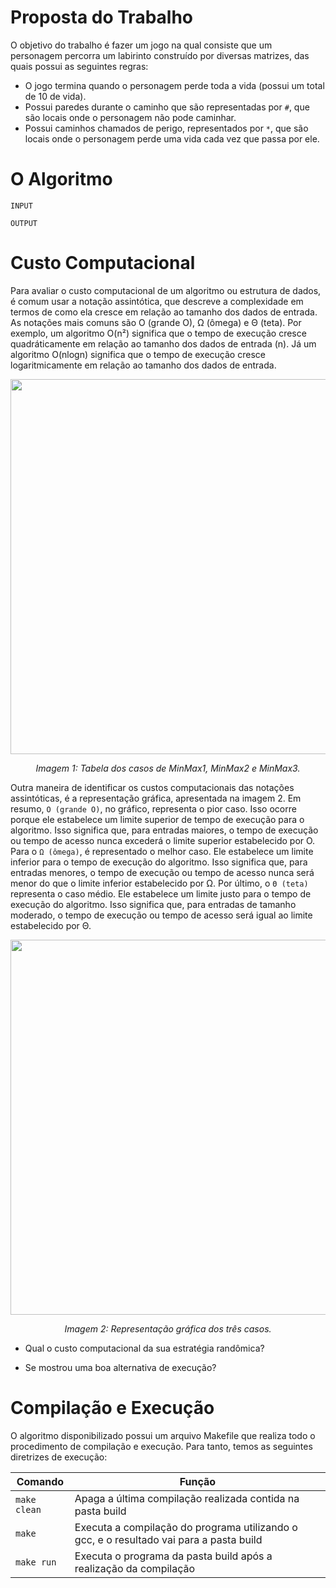 # Proposta do Trabalho

O objetivo do trabalho é fazer um jogo na qual consiste que um personagem percorra um labirinto construído por diversas matrizes, das quais possui as seguintes regras:
- O jogo termina quando o personagem perde toda a vida (possui um total de 10 de vida).
- Possui paredes durante o caminho que são representadas por ```#```, que são locais onde o personagem não pode caminhar.
- Possui caminhos chamados de perigo, representados por ```*```, que são locais onde o personagem perde uma vida cada vez que passa por ele.

# O Algoritmo
```INPUT```

```OUTPUT```

# Custo Computacional

Para avaliar o custo computacional de um algoritmo ou estrutura de dados, é comum usar a notação assintótica, que descreve a complexidade em termos de como ela cresce em relação ao tamanho dos dados de entrada. As notações mais comuns são O (grande O), Ω (ômega) e Θ (teta). Por exemplo, um algoritmo O(n²) significa que o tempo de execução cresce quadráticamente em relação ao tamanho dos dados de entrada (n). Já um algoritmo O(nlogn) significa que o tempo de execução cresce logaritmicamente em relação ao tamanho dos dados de entrada.


<p align="center">
<img src="images/maxmin.png" width="600"/>
</p>
<p align="center">
<em>Imagem 1: Tabela dos casos de MinMax1, MinMax2 e MinMax3. </em>

</p>

Outra maneira de identificar os custos computacionais das notações assintóticas, é a representação gráfica, apresentada na imagem 2.
Em resumo, ```O (grande O)```, no gráfico, representa o pior caso. Isso ocorre porque ele estabelece um limite superior de tempo de execução para o algoritmo. Isso significa que, para entradas maiores, o tempo de execução ou tempo de acesso nunca excederá o limite superior estabelecido por O. Para o ```Ω (ômega)```, é representado o melhor caso. Ele estabelece um limite inferior para o tempo de execução do algoritmo. Isso significa que, para entradas menores, o tempo de execução ou tempo de acesso nunca será menor do que o limite inferior estabelecido por Ω. Por último, o ```Θ (teta)``` representa o caso médio. Ele estabelece um limite justo para o tempo de execução do algoritmo. Isso significa que, para entradas de tamanho moderado, o tempo de execução ou tempo de acesso será igual ao limite estabelecido por Θ. 

</p>

<p align="center">
<img src="images/grafico.png" width="600"/>
</p>
<p align="center">
<em>Imagem 2: Representação gráfica dos três casos. </em>

</p>

- Qual o custo computacional da sua estratégia randômica? 

- Se mostrou uma boa alternativa de execução?

# Compilação e Execução

O algoritmo disponibilizado possui um arquivo Makefile que realiza todo o procedimento de compilação e execução. Para tanto, temos as seguintes diretrizes de execução:

<div>

| Comando                |  Função                                                                                           |
| -----------------------| ------------------------------------------------------------------------------------------------- |
|  `make clean`          | Apaga a última compilação realizada contida na pasta build                                        |
|  `make`                | Executa a compilação do programa utilizando o gcc, e o resultado vai para a pasta build           |
|  `make run`            | Executa o programa da pasta build após a realização da compilação                                 |

</div>
